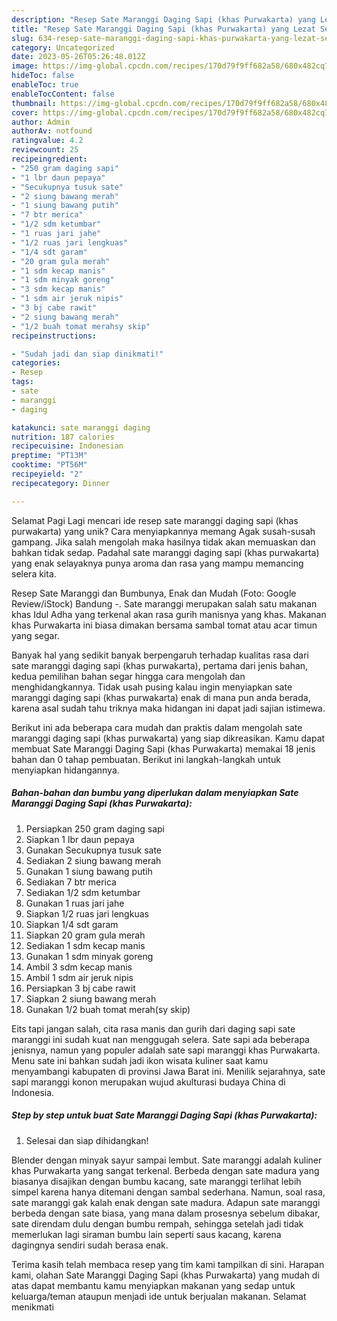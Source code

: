 ```yaml
---
description: "Resep Sate Maranggi Daging Sapi (khas Purwakarta) yang Lezat Sekali, Lezat"
title: "Resep Sate Maranggi Daging Sapi (khas Purwakarta) yang Lezat Sekali, Lezat"
slug: 634-resep-sate-maranggi-daging-sapi-khas-purwakarta-yang-lezat-sekali-lezat
category: Uncategorized
date: 2023-05-26T05:26:48.012Z
image: https://img-global.cpcdn.com/recipes/170d79f9ff682a58/680x482cq70/sate-maranggi-daging-sapi-khas-purwakarta-foto-resep-utama.jpg
hideToc: false
enableToc: true
enableTocContent: false
thumbnail: https://img-global.cpcdn.com/recipes/170d79f9ff682a58/680x482cq70/sate-maranggi-daging-sapi-khas-purwakarta-foto-resep-utama.jpg
cover: https://img-global.cpcdn.com/recipes/170d79f9ff682a58/680x482cq70/sate-maranggi-daging-sapi-khas-purwakarta-foto-resep-utama.jpg
author: Admin
authorAv: notfound
ratingvalue: 4.2
reviewcount: 25
recipeingredient:
- "250 gram daging sapi"
- "1 lbr daun pepaya"
- "Secukupnya tusuk sate"
- "2 siung bawang merah"
- "1 siung bawang putih"
- "7 btr merica"
- "1/2 sdm ketumbar"
- "1 ruas jari jahe"
- "1/2 ruas jari lengkuas"
- "1/4 sdt garam"
- "20 gram gula merah"
- "1 sdm kecap manis"
- "1 sdm minyak goreng"
- "3 sdm kecap manis"
- "1 sdm air jeruk nipis"
- "3 bj cabe rawit"
- "2 siung bawang merah"
- "1/2 buah tomat merahsy skip"
recipeinstructions:

- "Sudah jadi dan siap dinikmati!"
categories:
- Resep
tags:
- sate
- maranggi
- daging

katakunci: sate maranggi daging 
nutrition: 187 calories
recipecuisine: Indonesian
preptime: "PT13M"
cooktime: "PT56M"
recipeyield: "2"
recipecategory: Dinner

---
```



Selamat Pagi Lagi mencari ide resep sate maranggi daging sapi (khas purwakarta) yang unik? Cara menyiapkannya memang Agak susah-susah gampang. Jika salah mengolah maka hasilnya tidak akan memuaskan dan bahkan tidak sedap. Padahal sate maranggi daging sapi (khas purwakarta) yang enak selayaknya punya aroma dan rasa yang mampu memancing selera kita.


Resep Sate Maranggi dan Bumbunya, Enak dan Mudah (Foto: Google Review/iStock) Bandung -. Sate maranggi merupakan salah satu makanan khas Idul Adha yang terkenal akan rasa gurih manisnya yang khas. Makanan khas Purwakarta ini biasa dimakan bersama sambal tomat atau acar timun yang segar.

Banyak hal yang sedikit banyak berpengaruh terhadap kualitas rasa dari sate maranggi daging sapi (khas purwakarta), pertama dari jenis bahan, kedua pemilihan bahan segar hingga cara mengolah dan menghidangkannya. Tidak usah pusing kalau ingin menyiapkan sate maranggi daging sapi (khas purwakarta) enak di mana pun anda berada, karena asal sudah tahu triknya maka hidangan ini dapat jadi sajian istimewa.


Berikut ini ada beberapa cara mudah dan praktis dalam mengolah sate maranggi daging sapi (khas purwakarta) yang siap dikreasikan. Kamu dapat membuat Sate Maranggi Daging Sapi (khas Purwakarta) memakai 18 jenis bahan dan 0 tahap pembuatan. Berikut ini langkah-langkah untuk menyiapkan hidangannya.

<!--inarticleads1-->

##### Bahan-bahan dan bumbu yang diperlukan dalam menyiapkan Sate Maranggi Daging Sapi (khas Purwakarta):

1. Persiapkan 250 gram daging sapi
1. Siapkan 1 lbr daun pepaya
1. Gunakan Secukupnya tusuk sate
1. Sediakan 2 siung bawang merah
1. Gunakan 1 siung bawang putih
1. Sediakan 7 btr merica
1. Sediakan 1/2 sdm ketumbar
1. Gunakan 1 ruas jari jahe
1. Siapkan 1/2 ruas jari lengkuas
1. Siapkan 1/4 sdt garam
1. Siapkan 20 gram gula merah
1. Sediakan 1 sdm kecap manis
1. Gunakan 1 sdm minyak goreng
1. Ambil 3 sdm kecap manis
1. Ambil 1 sdm air jeruk nipis
1. Persiapkan 3 bj cabe rawit
1. Siapkan 2 siung bawang merah
1. Gunakan 1/2 buah tomat merah(sy skip)


Eits tapi jangan salah, cita rasa manis dan gurih dari daging sapi sate maranggi ini sudah kuat nan menggugah selera. Sate sapi ada beberapa jenisnya, namun yang populer adalah sate sapi maranggi khas Purwakarta. Menu sate ini bahkan sudah jadi ikon wisata kuliner saat kamu menyambangi kabupaten di provinsi Jawa Barat ini. Menilik sejarahnya, sate sapi maranggi konon merupakan wujud akulturasi budaya China di Indonesia. 

<!--inarticleads2-->

##### Step by step untuk buat Sate Maranggi Daging Sapi (khas Purwakarta):


1. Selesai dan siap dihidangkan!

Blender dengan minyak sayur sampai lembut. Sate maranggi adalah kuliner khas Purwakarta yang sangat terkenal. Berbeda dengan sate madura yang biasanya disajikan dengan bumbu kacang, sate maranggi terlihat lebih simpel karena hanya ditemani dengan sambal sederhana. Namun, soal rasa, sate maranggi gak kalah enak dengan sate madura. Adapun sate maranggi berbeda dengan sate biasa, yang mana dalam prosesnya sebelum dibakar, sate direndam dulu dengan bumbu rempah, sehingga setelah jadi tidak memerlukan lagi siraman bumbu lain seperti saus kacang, karena dagingnya sendiri sudah berasa enak. 

Terima kasih telah membaca resep yang tim kami tampilkan di sini. Harapan kami, olahan Sate Maranggi Daging Sapi (khas Purwakarta) yang mudah di atas dapat membantu kamu menyiapkan makanan yang sedap untuk keluarga/teman ataupun menjadi ide untuk berjualan makanan. Selamat menikmati

